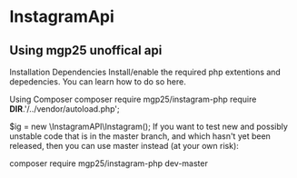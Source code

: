 # InstagramApi
Using mgp25 unoffical api
-----------

Installation
Dependencies
Install/enable the required php extentions and depedencies. You can learn how to do so here.

Using Composer
composer require mgp25/instagram-php
require __DIR__.'/../vendor/autoload.php';

$ig = new \InstagramAPI\Instagram();
If you want to test new and possibly unstable code that is in the master branch, and which hasn't yet been released, then you can use master instead (at your own risk):

composer require mgp25/instagram-php dev-master

